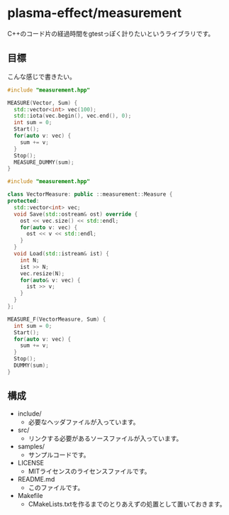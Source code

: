 # plasma-effect/measurement

C++のコード片の経過時間をgtestっぽく計りたいというライブラリです。

## 目標

こんな感じで書きたい。

```cpp
#include "measurement.hpp"

MEASURE(Vector, Sum) {
  std::vector<int> vec(100);
  std::iota(vec.begin(), vec.end(), 0);
  int sum = 0;
  Start();
  for(auto v: vec) {
    sum += v;
  }
  Stop();
  MEASURE_DUMMY(sum);
}
```

```cpp
#include "measurement.hpp"

class VectorMeasure: public ::measurement::Measure {
protected:
  std::vector<int> vec;
  void Save(std::ostream& ost) override {
    ost << vec.size() << std::endl;
    for(auto v: vec) {
      ost << v << std::endl;
    }
  }
  void Load(std::istream& ist) {
    int N;
    ist >> N;
    vec.resize(N);
    for(auto& v: vec) {
      ist >> v;
    }
  }
};

MEASURE_F(VectorMeasure, Sum) {
  int sum = 0;
  Start();
  for(auto v: vec) {
    sum += v;
  }
  Stop();
  DUMMY(sum);
}
```

## 構成

- include/
  - 必要なヘッダファイルが入っています。
- src/
  - リンクする必要があるソースファイルが入っています。
- samples/
  - サンプルコードです。
- LICENSE
  - MITライセンスのライセンスファイルです。
- README.md
  - このファイルです。
- Makefile
  - CMakeLists.txtを作るまでのとりあえずの処置として置いておきます。
